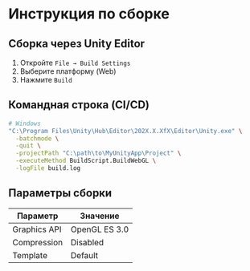 # Инструкция по сборке

## Сборка через Unity Editor
1. Откройте `File → Build Settings`
2. Выберите платформу (Web)
3. Нажмите `Build`

## Командная строка (CI/CD)
```bash
# Windows
"C:\Program Files\Unity\Hub\Editor\202X.X.XfX\Editor\Unity.exe" \
  -batchmode \
  -quit \
  -projectPath "C:\path\to\MyUnityApp\Project" \
  -executeMethod BuildScript.BuildWebGL \
  -logFile build.log
```

## Параметры сборки
| Параметр       | Значение      |
|----------------|---------------|
| Graphics API   | OpenGL ES 3.0 |
| Compression    | Disabled      |
| Template       | Default       |